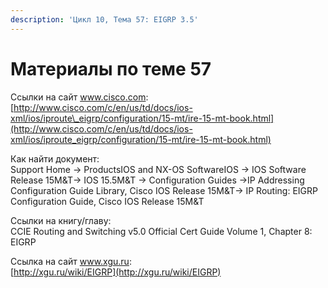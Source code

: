 ```yaml
---
description: 'Цикл 10, Тема 57: EIGRP 3.5'
---
```


# Материалы по теме 57

Ссылки на сайт www.cisco.com:  
[http://www.cisco.com/c/en/us/td/docs/ios-xml/ios/iproute\_eigrp/configuration/15-mt/ire-15-mt-book.html](http://www.cisco.com/c/en/us/td/docs/ios-xml/ios/iproute_eigrp/configuration/15-mt/ire-15-mt-book.html)

Как найти документ:  
Support Home → ProductsIOS and NX-OS SoftwareIOS → IOS Software Release 15M&T→ IOS 15.5M&T → Configuration Guides →IP Addressing Configuration Guide Library, Cisco IOS Release 15M&T→ IP Routing: EIGRP Configuration Guide, Cisco IOS Release 15M&T

Ссылки на книгу/главу:  
CCIE Routing and Switching v5.0 Official Cert Guide Volume 1, Chapter 8: EIGRP

Ссылка на сайт www.xgu.ru:  
[http://xgu.ru/wiki/EIGRP](http://xgu.ru/wiki/EIGRP)

